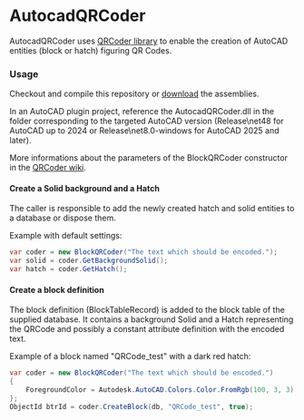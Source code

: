 # AutocadQRCoder
AutocadQRCoder uses [QRCoder library](https://github.com/codebude/QRCoder) to enable the creation of AutoCAD entities (block or hatch) figuring QR Codes.
### Usage
Checkout and compile this repository or [download](https://gilecad.azurewebsites.net/Resources/AutocadQRCoder.zip) the assemblies.

In an AutoCAD plugin project, reference the AutocadQRCoder.dll in the folder corresponding to the targeted AutoCAD version (Release\net48 for AutoCAD up to 2024 or Release\net8.0-windows for AutoCAD 2025 and later).

More informations about the parameters of the BlockQRCoder constructor in the [QRCoder wiki](https://github.com/codebude/QRCoder/wiki/How-to-use-QRCoder#3-basic-usage).

#### Create a Solid background and a Hatch
The caller is responsible to add the newly created hatch and solid entities to a database or dispose them.

Example with default settings:
```c#
var coder = new BlockQRCoder("The text which should be encoded.");
var solid = coder.GetBackgroundSolid();
var hatch = coder.GetHatch();
```

#### Create a block definition
The block definition (BlockTableRecord) is added to the block table of the supplied database. It contains a background Solid and a Hatch representing the QRCode and possibly a constant attribute definition with the encoded text.

Example of a block named "QRCode_test" with a dark red hatch: 
```c#
var coder = new BlockQRCoder("The text which should be encoded.")
{
    ForegroundColor = Autodesk.AutoCAD.Colors.Color.FromRgb(100, 3, 3)
};
ObjectId btrId = coder.CreateBlock(db, "QRCode_test", true);
```

